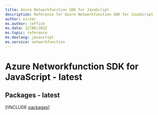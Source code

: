 ```yaml
---
title: Azure Networkfunction SDK for JavaScript
description: Reference for Azure Networkfunction SDK for JavaScript
author: xirzec
ms.author: jeffish
ms.data: 12/08/2022
ms.topic: reference
ms.devlang: javascript
ms.service: networkfunction
---
```

# Azure Networkfunction SDK for JavaScript - latest
## Packages - latest
[!INCLUDE [packages](networkfunction-index.md)]